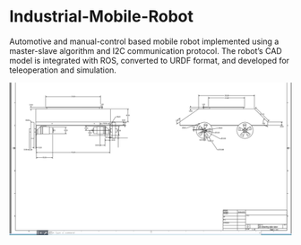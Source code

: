 # Industrial-Mobile-Robot
Automotive and manual-control based mobile robot implemented using a master-slave algorithm and I2C communication protocol. The robot’s CAD model is integrated with ROS, converted to URDF format, and developed for teleoperation and simulation.



![](IMR_2D_SKETCH.png)
